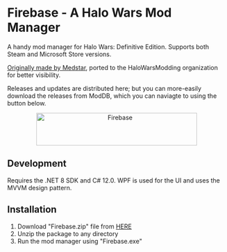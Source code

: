 # Firebase - A Halo Wars Mod Manager
A handy mod manager for Halo Wars: Definitive Edition. Supports both Steam and Microsoft Store versions.

[Originally made by Medstar](https://github.com/Medstar117/HaloWarsDE-Mod-Manager), ported to the HaloWarsModding organization for better visibility.

Releases and updates are distributed here; but you can more-easily download the releases from ModDB, which you can naviagte to using the button below.

<p align="center">
  <a href="https://www.moddb.com/mods/halo-wars-de-mod-manager/downloads" title="View Firebase on Mod DB" target="_blank">
    <img src="https://button.moddb.com/popularity/medium/mods/50866.png" alt="Firebase" width="370" height="75" />
  </a>
</p>

## Development
Requires the .NET 8 SDK and C# 12.0. WPF is used for the UI and uses the MVVM design pattern.

## Installation
1) Download "Firebase.zip" file from <a href="https://www.moddb.com/mods/halo-wars-de-mod-manager/downloads">HERE</a>
2) Unzip the package to any directory
3) Run the mod manager using "Firebase.exe"
